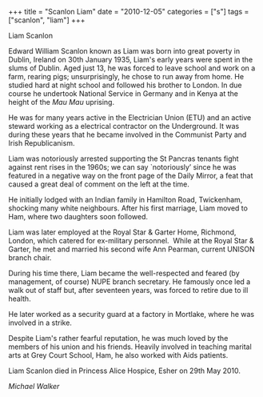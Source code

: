 +++
title = "Scanlon Liam"
date = "2010-12-05"
categories = ["s"]
tags = ["scanlon", "liam"]
+++

Liam Scanlon  
  
Edward William Scanlon known as Liam was born into great poverty in Dublin, Ireland on 30th January 1935, Liam's early years were spent in the slums of Dublin. Aged just 13, he was forced to leave school and work on a farm, rearing pigs; unsurprisingly, he chose to run away from home. He studied hard at night school and followed his brother to London. In due course he undertook National Service in Germany and in Kenya at the height of the _Mau Mau_ uprising.  
  
He was for many years active in the Electrician Union (ETU) and an active steward working as a electrical contractor on the Underground. It was during these years that he became involved in the Communist Party and Irish Republicanism.  
  
Liam was notoriously arrested supporting the St Pancras tenants fight against rent rises in the 1960s; we can say \`notoriously’ since he was featured in a negative way on the front page of the Daily Mirror, a feat that caused a great deal of comment on the left at the time.   
  
He initially lodged with an Indian family in Hamilton Road, Twickenham, shocking many white neighbours. After his first marriage, Liam moved to Ham, where two daughters soon followed.  
  
Liam was later employed at the Royal Star & Garter Home, Richmond, London, which catered for ex-military personnel.  While at the Royal Star & Garter, he met and married his second wife Ann Pearman, current UNISON branch chair. 

During his time there, Liam became the well-respected and feared (by management, of course) NUPE branch secretary. He famously once led a walk out of staff but, after seventeen years, was forced to retire due to ill health.

He later worked as a security guard at a factory in Mortlake, where he was involved in a strike.  
  
Despite Liam's rather fearful reputation, he was much loved by the members of his union and his friends. Heavily involved in teaching marital arts at Grey Court School, Ham, he also worked with Aids patients.  
  
Liam Scanlon died in Princess Alice Hospice, Esher on 29th May 2010.

_Michael Walker_
